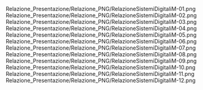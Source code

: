 Relazione_Presentazione/Relazione_PNG/RelazioneSistemiDigitaliM-01.png
Relazione_Presentazione/Relazione_PNG/RelazioneSistemiDigitaliM-02.png
Relazione_Presentazione/Relazione_PNG/RelazioneSistemiDigitaliM-03.png
Relazione_Presentazione/Relazione_PNG/RelazioneSistemiDigitaliM-04.png
Relazione_Presentazione/Relazione_PNG/RelazioneSistemiDigitaliM-05.png
Relazione_Presentazione/Relazione_PNG/RelazioneSistemiDigitaliM-06.png
Relazione_Presentazione/Relazione_PNG/RelazioneSistemiDigitaliM-07.png
Relazione_Presentazione/Relazione_PNG/RelazioneSistemiDigitaliM-08.png
Relazione_Presentazione/Relazione_PNG/RelazioneSistemiDigitaliM-09.png
Relazione_Presentazione/Relazione_PNG/RelazioneSistemiDigitaliM-10.png
Relazione_Presentazione/Relazione_PNG/RelazioneSistemiDigitaliM-11.png
Relazione_Presentazione/Relazione_PNG/RelazioneSistemiDigitaliM-12.png
